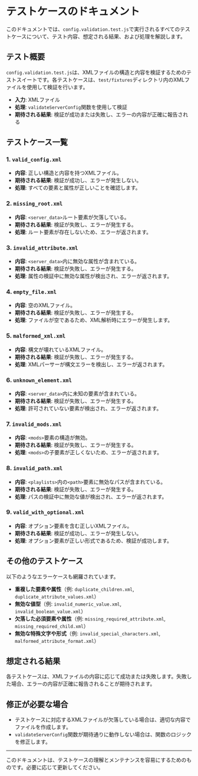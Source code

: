# テストケースのドキュメント

このドキュメントでは、`config.validation.test.js`で実行されるすべてのテストケースについて、テスト内容、想定される結果、および処理を解説します。

## テスト概要
`config.validation.test.js`は、XMLファイルの構造と内容を検証するためのテストスイートです。各テストケースは、`test/fixtures`ディレクトリ内のXMLファイルを使用して検証を行います。

- **入力**: XMLファイル
- **処理**: `validateServerConfig`関数を使用して検証
- **期待される結果**: 検証が成功または失敗し、エラーの内容が正確に報告される

## テストケース一覧

### 1. `valid_config.xml`
- **内容**: 正しい構造と内容を持つXMLファイル。
- **期待される結果**: 検証が成功し、エラーが発生しない。
- **処理**: すべての要素と属性が正しいことを確認します。

### 2. `missing_root.xml`
- **内容**: `<server_data>`ルート要素が欠落している。
- **期待される結果**: 検証が失敗し、エラーが発生する。
- **処理**: ルート要素が存在しないため、エラーが返されます。

### 3. `invalid_attribute.xml`
- **内容**: `<server_data>`内に無効な属性が含まれている。
- **期待される結果**: 検証が失敗し、エラーが発生する。
- **処理**: 属性の検証中に無効な属性が検出され、エラーが返されます。

### 4. `empty_file.xml`
- **内容**: 空のXMLファイル。
- **期待される結果**: 検証が失敗し、エラーが発生する。
- **処理**: ファイルが空であるため、XML解析時にエラーが発生します。

### 5. `malformed_xml.xml`
- **内容**: 構文が壊れているXMLファイル。
- **期待される結果**: 検証が失敗し、エラーが発生する。
- **処理**: XMLパーサーが構文エラーを検出し、エラーが返されます。

### 6. `unknown_element.xml`
- **内容**: `<server_data>`内に未知の要素が含まれている。
- **期待される結果**: 検証が失敗し、エラーが発生する。
- **処理**: 許可されていない要素が検出され、エラーが返されます。

### 7. `invalid_mods.xml`
- **内容**: `<mods>`要素の構造が無効。
- **期待される結果**: 検証が失敗し、エラーが発生する。
- **処理**: `<mods>`の子要素が正しくないため、エラーが返されます。

### 8. `invalid_path.xml`
- **内容**: `<playlists>`内の`<path>`要素に無効なパスが含まれている。
- **期待される結果**: 検証が失敗し、エラーが発生する。
- **処理**: パスの検証中に無効な値が検出され、エラーが返されます。

### 9. `valid_with_optional.xml`
- **内容**: オプション要素を含む正しいXMLファイル。
- **期待される結果**: 検証が成功し、エラーが発生しない。
- **処理**: オプション要素が正しい形式であるため、検証が成功します。

## その他のテストケース
以下のようなエラーケースも網羅されています。

- **重複した要素や属性**（例: `duplicate_children.xml`, `duplicate_attribute_values.xml`）
- **無効な値型**（例: `invalid_numeric_value.xml`, `invalid_boolean_value.xml`）
- **欠落した必須要素や属性**（例: `missing_required_attribute.xml`, `missing_required_child.xml`）
- **無効な特殊文字や形式**（例: `invalid_special_characters.xml`, `malformed_attribute_format.xml`）

## 想定される結果
各テストケースは、XMLファイルの内容に応じて成功または失敗します。失敗した場合、エラーの内容が正確に報告されることが期待されます。

## 修正が必要な場合
- テストケースに対応するXMLファイルが欠落している場合は、適切な内容でファイルを作成します。
- `validateServerConfig`関数が期待通りに動作しない場合は、関数のロジックを修正します。

---

このドキュメントは、テストケースの理解とメンテナンスを容易にするためのものです。必要に応じて更新してください。